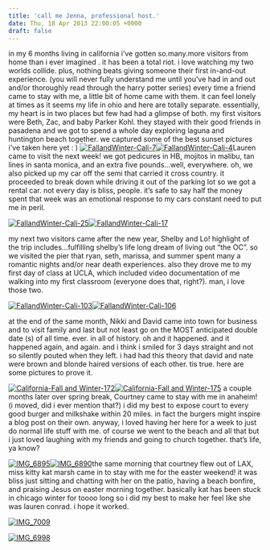 ```yaml
---
title: 'call me Jenna, professional host.'
date: Thu, 18 Apr 2013 22:00:05 +0000
draft: false
---
```


in my 6 months living in california i’ve gotten so.many.more visitors from home than i ever imagined . it has been a total riot. i love watching my two worlds collide. plus, nothing beats giving someone their first in-and-out experience. (you will never fully understand me until you've had in and out and/or thoroughly read through the harry potter series) every time a friend came to stay with me, a little bit of home came with them. it can feel lonely at times as it seems my life in ohio and here are totally separate. essentially, my heart is in two places but few had had a glimpse of both. my first visitors were Beth, Zac, and baby Parker Kohl. they stayed with their good friends in pasadena and we got to spend a whole day exploring laguna and huntington beach together. we captured some of the best sunset pictures i've taken here yet : ) [![FallandWinter-Cali-7](http://jennajuby.files.wordpress.com/2013/04/fallandwinter-cali-7.jpg?w=560)](http://jennajuby.files.wordpress.com/2013/04/fallandwinter-cali-7.jpg)[![FallandWinter-Cali-4](http://jennajuby.files.wordpress.com/2013/04/fallandwinter-cali-4.jpg?w=560)](http://jennajuby.files.wordpress.com/2013/04/fallandwinter-cali-4.jpg)Lauren came to visit the next week! we got pedicures in HB, mojitos in malibu, tan lines in santa monica, and an extra five pounds...well, everywhere. oh, we also picked up my car off the semi that carried it cross country. it proceeded to break down while driving it out of the parking lot so we got a rental car. not every day is bliss, people. it’s safe to say half the money spent that week was an emotional response to my cars constant need to put me in peril.

[![FallandWinter-Cali-25](http://jennajuby.files.wordpress.com/2013/04/fallandwinter-cali-25.jpg?w=560)](http://jennajuby.files.wordpress.com/2013/04/fallandwinter-cali-25.jpg)[![FallandWinter-Cali-17](http://jennajuby.files.wordpress.com/2013/04/fallandwinter-cali-17.jpg?w=560)](http://jennajuby.files.wordpress.com/2013/04/fallandwinter-cali-17.jpg)

my next two visitors came after the new year, Shelby and Lo! highlight of the trip includes...fulfilling shelby’s life long dream of living out “the OC”. so we visited the pier that ryan, seth, marissa, and summer spent many a romantic nights and/or near death experiences. also they drove me to my first day of class at UCLA, which included video documentation of me walking into my first classroom (everyone does that, right?). man, i love those two.

[![FallandWinter-Cali-103](http://jennajuby.files.wordpress.com/2013/04/fallandwinter-cali-103.jpg?w=560)](http://jennajuby.files.wordpress.com/2013/04/fallandwinter-cali-103.jpg)[![FallandWinter-Cali-106](http://jennajuby.files.wordpress.com/2013/04/fallandwinter-cali-106.jpg?w=560)](http://jennajuby.files.wordpress.com/2013/04/fallandwinter-cali-106.jpg)

at the end of the same month, Nikki and David came into town for business and to visit family and last but not least go on the MOST anticipated double date (s) of all time. ever. in all of history. oh and it happened. and it happened again, and again. and i think i smiled for 3 days straight and not so silently pouted when they left. i had had this theory that david and nate were brown and blonde haired versions of each other. tis true. here are some pictures to prove it.

[![California-Fall and Winter-172](http://jennajuby.files.wordpress.com/2013/04/california-fall-and-winter-172.jpg?w=300)](http://jennajuby.files.wordpress.com/2013/04/california-fall-and-winter-172.jpg)[![California-Fall and Winter-175](http://jennajuby.files.wordpress.com/2013/04/california-fall-and-winter-175.jpg?w=225)](http://jennajuby.files.wordpress.com/2013/04/california-fall-and-winter-175.jpg) a couple months later over spring break, Courtney came to stay with me in anaheim! (i moved, did i ever mention that?) i did my best to expose court to every good burger and milkshake within 20 miles. in fact the burgers might inspire a blog post on their own. anyway, i loved having her here for a week to just do normal life stuff with me. of course we went to the beach and all that but i just loved laughing with my friends and going to church together. that’s life, ya know?

[![IMG_6895](http://jennajuby.files.wordpress.com/2013/04/img_6895.jpg?w=225)](http://jennajuby.files.wordpress.com/2013/04/img_6895.jpg)[![IMG_6890](http://jennajuby.files.wordpress.com/2013/04/img_6890.jpg?w=225)](http://jennajuby.files.wordpress.com/2013/04/img_6890.jpg)the same morning that courtney flew out of LAX, miss kitty kat marsh came in to stay with me for the easter weekend! it was bliss just sitting and chatting with her on the patio, having a beach bonfire, and praising Jesus on easter morning together. basically kat has been stuck in chicago winter for toooo long so i did my best to make her feel like she was lauren conrad. i hope it worked.

[![IMG_7009](http://jennajuby.files.wordpress.com/2013/04/img_7009.jpg?w=560)](http://jennajuby.files.wordpress.com/2013/04/img_7009.jpg)

[![IMG_6998](http://jennajuby.files.wordpress.com/2013/04/img_6998.jpg?w=560)](http://jennajuby.files.wordpress.com/2013/04/img_6998.jpg)
